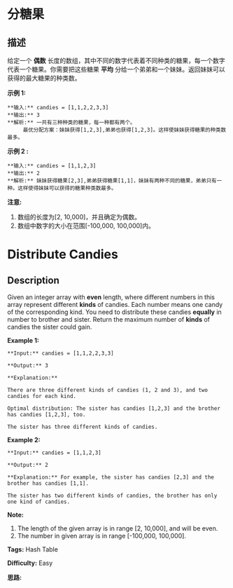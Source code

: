 # 分糖果

## 描述

给定一个 **偶数** 长度的数组，其中不同的数字代表着不同种类的糖果，每一个数字代表一个糖果。你需要把这些糖果 **平均** 分给一个弟弟和一个妹妹。返回妹妹可以获得的最大糖果的种类数。

**示例 1:**

    
    
    **输入:** candies = [1,1,2,2,3,3]
    **输出:** 3
    **解析:** 一共有三种种类的糖果，每一种都有两个。
         最优分配方案：妹妹获得[1,2,3],弟弟也获得[1,2,3]。这样使妹妹获得糖果的种类数最多。
    

**示例 2 :**

    
    
    **输入:** candies = [1,1,2,3]
    **输出:** 2
    **解析:** 妹妹获得糖果[2,3],弟弟获得糖果[1,1]，妹妹有两种不同的糖果，弟弟只有一种。这样使得妹妹可以获得的糖果种类数最多。
    

**注意:**

  1. 数组的长度为[2, 10,000]，并且确定为偶数。
  2. 数组中数字的大小在范围[-100,000, 100,000]内。 



# Distribute Candies

## Description

Given an integer array with **even** length, where different numbers in this array represent different **kinds** of candies. Each number means one candy of the corresponding kind. You need to distribute these candies **equally** in number to brother and sister. Return the maximum number of **kinds** of candies the sister could gain.

**Example 1:**  

    
    
    **Input:** candies = [1,1,2,2,3,3]
    **Output:** 3
    **Explanation:**
    There are three different kinds of candies (1, 2 and 3), and two candies for each kind.
    Optimal distribution: The sister has candies [1,2,3] and the brother has candies [1,2,3], too. 
    The sister has three different kinds of candies. 
    

**Example 2:**  

    
    
    **Input:** candies = [1,1,2,3]
    **Output:** 2
    **Explanation:** For example, the sister has candies [2,3] and the brother has candies [1,1]. 
    The sister has two different kinds of candies, the brother has only one kind of candies. 
    

**Note:**

  1. The length of the given array is in range [2, 10,000], and will be even.
  2. The number in given array is in range [-100,000, 100,000].


**Tags:** Hash Table

**Difficulty:** Easy

**思路:**
